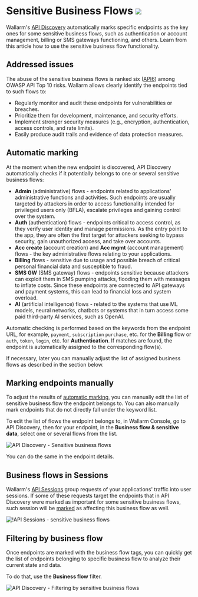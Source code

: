 # Sensitive Business Flows <a href="../../about-wallarm/subscription-plans/#waap-and-advanced-api-security"><img src="../../images/api-security-tag.svg" style="border: none;"></a>

Wallarm's [API Discovery](overview.md) automatically marks specific endpoints as the key ones for some sensitive business flows, such as authentication or account management, billing or SMS gateways functioning, and others. Learn from this article how to use the sensitive business flow functionality.

## Addressed issues

The abuse of the sensitive business flows is ranked six ([API6](https://owasp.org/API-Security/editions/2023/en/0xa6-unrestricted-access-to-sensitive-business-flows/)) among OWASP API Top 10 risks. Wallarm allows clearly identify the endpoints tied to such flows to:

* Regularly monitor and audit these endpoints for vulnerabilities or breaches.
* Prioritize them for development, maintenance, and security efforts.
* Implement stronger security measures (e.g., encryption, authentication, access controls, and rate limits).
* Easily produce audit trails and evidence of data protection measures.

## Automatic marking

At the moment when the new endpoint is discovered, API Discovery automatically checks if it potentially belongs to one or several sensitive business flows:

* **Admin** (administrative) flows - endpoints related to applications' administrative functions and activities. Such endpoints are usually targeted by attackers in order to access functionality intended for privileged users only (BFLA), escalate privileges and gaining control over the system.
* **Auth** (authentication) flows - endpoints critical to access control, as they verify user identity and manage permissions. As the entry point to the app, they are often the first target for attackers seeking to bypass security, gain unauthorized access, and take over accounts.
* **Acc create** (account creation) and **Acc mgmt** (account management) flows - the key administrative flows relating to your applications.
* **Billing** flows - sensitive due to usage and possible breach of critical personal financial data and susceptible to fraud.
* **SMS GW** (SMS gateway) flows - endpoints sensitive because attackers can exploit them in SMS pumping attacks, flooding them with messages to inflate costs. Since these endpoints are connected to API gateways and payment systems, this can lead to financial loss and system overload.
* **AI** (artificial intelligence) flows - related to the systems that use ML models, neural networks, chatbots or systems that in turn access some paid third-party AI services, such as OpenAI.

Automatic checking is performed based on the keywords from the endpoint URL, for example, `payment`, `subscription` `purchase`, etc. for the **Billing** flow or `auth`, `token`, `login`, etc. for **Authentication**. If matches are found, the endpoint is automatically assigned to the corresponding flow(s).

If necessary, later you can manually adjust the list of assigned business flows as described in the section below.

## Marking endpoints manually

To adjust the results of [automatic marking](#automatic-marking), you can manually edit the list of sensitive business flow the endpoint belongs to. You can also manually mark endpoints that do not directly fall under the keyword list.

To edit the list of flows the endpoint belongs to, in Wallarm Console, go to API Discovery, then for your endpoint, in the **Business flow & sensitive data**, select one or several flows from the list.

![API Discovery - Sensitive business flows](../images/about-wallarm-waf/api-discovery/api-discovery-sbf.png)

You can do the same in the endpoint details.

## Business flows in Sessions

Wallarm's [API Sessions](../api-sessions/overview.md) group requests of your applications' traffic into user sessions. If some of these requests target the endpoints that in API Discovery were marked as important for some sensitive business flows, such session will be [marked](../api-sessions/setup.md#sensitive-business-flows) as affecting this business flow as well.

![!API Sessions - sensitive business flows](../images/api-sessions/api-sessions-sbf-no-select.png)

## Filtering by business flow

Once endpoints are marked with the business flow tags, you can quickly get the list of endpoints belonging to specific business flow to analyze their current state and data.

To do that, use the **Business flow** filter.


![API Discovery - Filtering by sensitive business flows](../images/about-wallarm-waf/api-discovery/api-discovery-sbf-filter.png)

